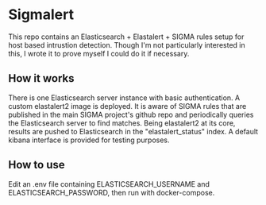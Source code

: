 # Sigmalert
This repo contains an Elasticsearch + Elastalert + SIGMA rules setup for host based intrustion detection.
Though I'm not particularly interested in this, I wrote it to prove myself I could do it if necessary.

## How it works
There is one Elasticsearch server instance with basic authentication.
A custom elastalert2 image is deployed. It is aware of SIGMA rules that are published in the main SIGMA project's github repo and periodically queries the Elasticsearch server to find matches.
Being elastalert2 at its core, results are pushed to Elasticsearch in the "elastalert_status" index.
A default kibana interface is provided for testing purposes.

## How to use
Edit an .env file containing ELASTICSEARCH_USERNAME and ELASTICSEARCH_PASSWORD, then run with docker-compose.

